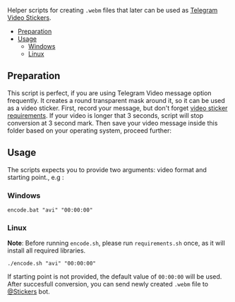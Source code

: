 Helper scripts for creating `.webm` files that later can be used as [Telegram Video Stickers]. 

* [Preparation](#preparation)
* [Usage](#usage)
    * [Windows](#windows)
    * [Linux](#linux)

## Preparation
This script is perfect, if you are using Telegram Video message option frequently. It creates a round transparent mask around it, so it can be used as a video sticker. First, record your message, but don't forget [video sticker requirements]. If your video is longer that 3 seconds, script will stop conversion at 3 second mark. Then save your video message inside this folder based on your operating system, proceed further:
## Usage
The scripts expects you to provide two arguments: video format and starting point., e.g : 
### Windows
`encode.bat "avi" "00:00:00"`
### Linux
**Note**: Before running `encode.sh`, please run `requirements.sh` once, as it will install all required libraries.

`./encode.sh "avi" "00:00:00"`

If starting point is not provided, the default value of `00:00:00` will be used.
After succesfull conversion, you can send newly created `.webm` file to [@Stickers] bot.

 [Telegram Video Stickers]: <https://telegram.org/blog/video-stickers-better-reactions#video-stickers>
 [video sticker requirements]: <https://core.telegram.org/stickers#video-sticker-requirements>
 [@Stickers]: <https://t.me/Stickers>